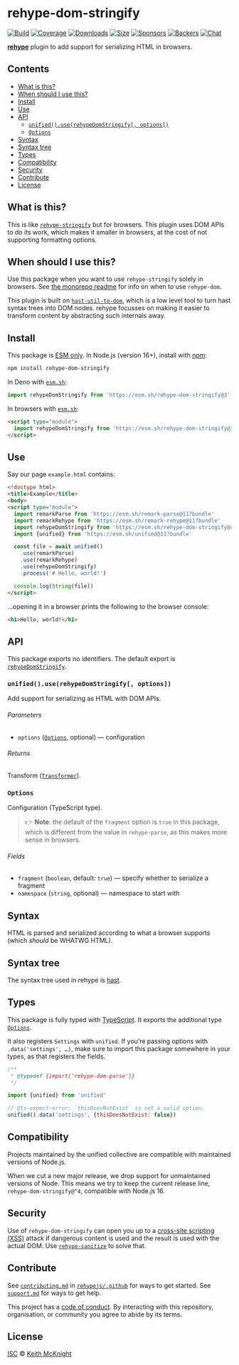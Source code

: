 # rehype-dom-stringify

[![Build][build-badge]][build]
[![Coverage][coverage-badge]][coverage]
[![Downloads][downloads-badge]][downloads]
[![Size][size-badge]][size]
[![Sponsors][sponsors-badge]][collective]
[![Backers][backers-badge]][collective]
[![Chat][chat-badge]][chat]

**[rehype][]** plugin to add support for serializing HTML in browsers.

## Contents

*   [What is this?](#what-is-this)
*   [When should I use this?](#when-should-i-use-this)
*   [Install](#install)
*   [Use](#use)
*   [API](#api)
    *   [`unified().use(rehypeDomStringify[, options])`](#unifieduserehypedomstringify-options)
    *   [`Options`](#options)
*   [Syntax](#syntax)
*   [Syntax tree](#syntax-tree)
*   [Types](#types)
*   [Compatibility](#compatibility)
*   [Security](#security)
*   [Contribute](#contribute)
*   [License](#license)

## What is this?

This is like [`rehype-stringify`][rehype-stringify] but for browsers.
This plugin uses DOM APIs to do its work, which makes it smaller in browsers, at
the cost of not supporting formatting options.

## When should I use this?

Use this package when you want to use `rehype-stringify` solely in browsers.
See [the monorepo readme][rehype-dom] for info on when to use `rehype-dom`.

This plugin is built on [`hast-util-to-dom`][hast-util-to-dom], which is a low
level tool to turn hast syntax trees into DOM nodes.
rehype focusses on making it easier to transform content by abstracting such
internals away.

## Install

This package is [ESM only][esm].
In Node.js (version 16+), install with [npm][]:

```sh
npm install rehype-dom-stringify
```

In Deno with [`esm.sh`][esmsh]:

```js
import rehypeDomStringify from 'https://esm.sh/rehype-dom-stringify@3'
```

In browsers with [`esm.sh`][esmsh]:

```html
<script type="module">
  import rehypeDomStringify from 'https://esm.sh/rehype-dom-stringify@3?bundle'
</script>
```

## Use

Say our page `example.html` contains:

```html
<!doctype html>
<title>Example</title>
<body>
<script type="module">
  import remarkParse from 'https://esm.sh/remark-parse@11?bundle'
  import remarkRehype from 'https://esm.sh/remark-rehype@11?bundle'
  import rehypeDomStringify from 'https://esm.sh/rehype-dom-stringify@4?bundle'
  import {unified} from 'https://esm.sh/unified@11?bundle'

  const file = await unified()
    .use(remarkParse)
    .use(remarkRehype)
    .use(rehypeDomStringify)
    .process('# Hello, world!')

  console.log(String(file))
</script>
```

…opening it in a browser prints the following to the browser console:

```html
<h1>Hello, world!</h1>
```

## API

This package exports no identifiers.
The default export is [`rehypeDomStringify`][api-rehype-dom-stringify].

### `unified().use(rehypeDomStringify[, options])`

Add support for serializing as HTML with DOM APIs.

###### Parameters

*   `options` ([`Options`][api-options], optional)
    — configuration

###### Returns

Transform ([`Transformer`][unified-transformer]).

### `Options`

Configuration (TypeScript type).

> 👉 **Note**: the default of the `fragment` option is `true` in this package,
> which is different from the value in `rehype-parse`, as this makes more sense
> in browsers.

###### Fields

*   `fragment` (`boolean`, default: `true`)
    — specify whether to serialize a fragment
*   `namespace` (`string`, optional)
    — namespace to start with

## Syntax

HTML is parsed and serialized according to what a browser supports (which
*should* be WHATWG HTML).

## Syntax tree

The syntax tree used in rehype is [hast][].

## Types

This package is fully typed with [TypeScript][].
It exports the additional type [`Options`][api-options].

It also registers `Settings` with `unified`.
If you’re passing options with `.data('settings', …)`, make sure to import this
package somewhere in your types, as that registers the fields.

```js
/**
 * @typedef {import('rehype-dom-parse')}
 */

import {unified} from 'unified'

// @ts-expect-error: `thisDoesNotExist` is not a valid option.
unified().data('settings', {thisDoesNotExist: false})
```

## Compatibility

Projects maintained by the unified collective are compatible with maintained
versions of Node.js.

When we cut a new major release, we drop support for unmaintained versions of
Node.
This means we try to keep the current release line,
`rehype-dom-stringify@^4`, compatible with Node.js 16.

## Security

Use of `rehype-dom-stringify` can open you up to a [cross-site scripting
(XSS)][xss] attack if dangerous content is used and the result is used with
the actual DOM.
Use [`rehype-sanitize`][rehype-sanitize] to solve that.

## Contribute

See [`contributing.md`][contributing] in [`rehypejs/.github`][health] for ways
to get started.
See [`support.md`][support] for ways to get help.

This project has a [code of conduct][coc].
By interacting with this repository, organisation, or community you agree to
abide by its terms.

## License

[ISC][license] © [Keith McKnight][author]

<!-- Definitions -->

[build-badge]: https://github.com/rehypejs/rehype-dom/workflows/main/badge.svg

[build]: https://github.com/rehypejs/rehype-dom/actions

[coverage-badge]: https://img.shields.io/codecov/c/github/rehypejs/rehype-dom.svg

[coverage]: https://codecov.io/github/rehypejs/rehype-dom

[downloads-badge]: https://img.shields.io/npm/dm/rehype-dom-stringify.svg

[downloads]: https://www.npmjs.com/package/rehype-dom-stringify

[size-badge]: https://img.shields.io/bundlejs/size/rehype-dom-stringify

[size]: https://bundlejs.com/?q=rehype-dom-stringify

[sponsors-badge]: https://opencollective.com/unified/sponsors/badge.svg

[backers-badge]: https://opencollective.com/unified/backers/badge.svg

[collective]: https://opencollective.com/unified

[chat-badge]: https://img.shields.io/badge/chat-discussions-success.svg

[chat]: https://github.com/rehypejs/rehype/discussions

[npm]: https://docs.npmjs.com/cli/install

[esm]: https://gist.github.com/sindresorhus/a39789f98801d908bbc7ff3ecc99d99c

[esmsh]: https://esm.sh

[author]: https://keith.mcknig.ht

[license]: https://github.com/rehypejs/rehype-dom/blob/main/license

[health]: https://github.com/rehypejs/.github

[contributing]: https://github.com/rehypejs/.github/blob/main/contributing.md

[support]: https://github.com/rehypejs/.github/blob/main/support.md

[coc]: https://github.com/rehypejs/.github/blob/main/code-of-conduct.md

[xss]: https://en.wikipedia.org/wiki/Cross-site_scripting

[hast]: https://github.com/syntax-tree/hast

[hast-util-to-dom]: https://github.com/syntax-tree/hast-util-to-dom

[rehype]: https://github.com/rehypejs/rehype

[rehype-dom]: https://github.com/rehypejs/rehype-dom

[rehype-sanitize]: https://github.com/rehypejs/rehype-sanitize

[rehype-stringify]: https://github.com/rehypejs/rehype/tree/main/packages/rehype-stringify

[typescript]: https://www.typescriptlang.org

[unified-transformer]: https://github.com/unifiedjs/unified#transformer

[api-options]: #options

[api-rehype-dom-stringify]: #unifieduserehypedomstringify-options
